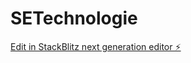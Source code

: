 # SETechnologie

[Edit in StackBlitz next generation editor ⚡️](https://stackblitz.com/~/github.com/heroual/SETechnologie)
